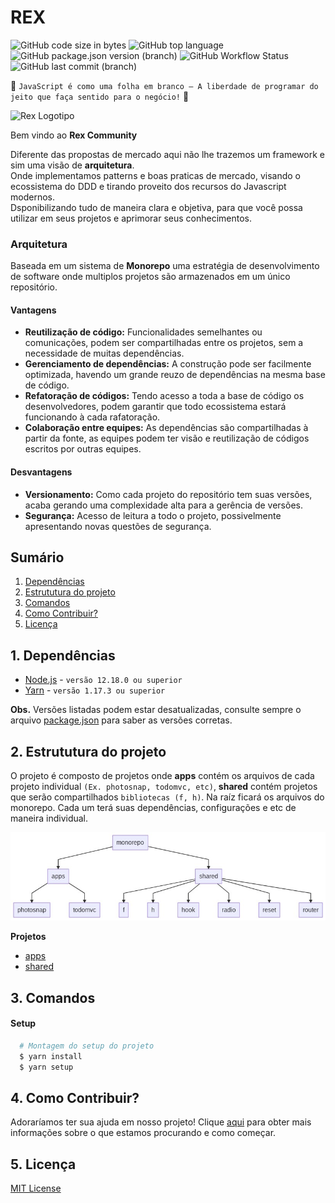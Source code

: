 REX
======
![GitHub code size in bytes](https://img.shields.io/github/languages/code-size/oneOffJS/rex.community)
![GitHub top language](https://img.shields.io/github/languages/top/oneOffJS/rex.community)
![GitHub package.json version (branch)](https://img.shields.io/github/package-json/v/oneOffJS/rex.community/master)
![GitHub Workflow Status](https://img.shields.io/github/workflow/status/oneOffJS/rex.community/Photosnap)
![GitHub last commit (branch)](https://img.shields.io/github/last-commit/oneOffJS/rex.community/master)

:star2: `JavaScript é como uma folha em branco – A liberdade de programar do jeito que faça sentido para o negócio!` :star2:

<img src="https://github.com/oneOffJS/rex.community/raw/master/rex.png" alt="Rex Logotipo" width="300" height="300" />

Bem vindo ao **Rex Community**

Diferente das propostas de mercado aqui não lhe trazemos um framework e sim uma visão de **arquitetura**. <br />
Onde implementamos patterns e boas praticas de mercado, visando o ecossistema do DDD e tirando proveito dos recursos do Javascript modernos. <br /> 
Dsponibilizando tudo de maneira clara e objetiva, para que você possa utilizar em seus projetos e aprimorar seus conhecimentos.

### Arquitetura
  Baseada em um sistema de **Monorepo** uma estratégia de desenvolvimento de software onde multiplos projetos são armazenados em um único repositório.

#### Vantagens
  - **Reutilização de código:** Funcionalidades semelhantes ou comunicações, podem ser compartilhadas entre os projetos, sem a necessidade de muitas dependências.
  - **Gerenciamento de dependências:** A construção pode ser facilmente optimizada, havendo um grande reuzo de dependências na mesma base de código.
  - **Refatoração de códigos:** Tendo acesso a toda a base de código os desenvolvedores, podem garantir que todo ecossistema estará funcionando à cada rafatoração.
  - **Colaboração entre equipes:** As dependências são compartilhadas à partir da fonte, as equipes podem ter visão e reutilização de códigos escritos por outras equipes.

#### Desvantagens
  - **Versionamento:** Como cada projeto do repositório tem suas versões, acaba gerando uma complexidade alta para a gerência de versões.
  - **Segurança:** Acesso de leitura a todo o projeto, possivelmente apresentando novas questões de segurança.

## Sumário
  1. [Dependências](#1-dependências)
  2. [Estrututura do projeto](#2-estrututura-do-projeto)
  3. [Comandos](#3-comandos)
  4. [Como Contribuir?](#4-como-contribuir?)
  5. [Licença](#4-licenca)

## 1. Dependências
  - [Node.js](https://nodejs.org) - `versão 12.18.0 ou superior`
  - [Yarn](https://yarnpkg.com) - `versão 1.17.3 ou superior`

**Obs.** Versões listadas podem estar desatualizadas, consulte sempre o arquivo [package.json](./package.json) para saber as versões corretas.

## 2. Estrututura do projeto
O projeto é composto de projetos onde **apps** contém os arquivos de cada projeto individual `(Ex. photosnap, todomvc, etc)`, **shared** contém projetos que serão compartilhados `bibliotecas (f, h)`.
Na raíz ficará os arquivos do monorepo.
Cada um terá suas dependências, configurações e etc de maneira individual.

![alt Diagrama](new-diagrama.jpg "Diagrama")

**Projetos**
  - [apps](./apps/README.md)
  - [shared](./shared/README.md)

## 3. Comandos
  #### Setup
  ```bash
    # Montagem do setup do projeto
    $ yarn install
    $ yarn setup
  ```

## 4. Como Contribuir?
  Adoraríamos ter sua ajuda em nosso projeto! Clique [aqui](./CONTRIBUTING.md) para obter mais informações sobre o que estamos procurando e como começar.

## 5. Licença
  [MIT License](./LICENSE.md)